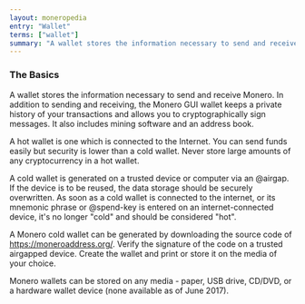 ```yaml
---
layout: moneropedia
entry: "Wallet"
terms: ["wallet"]
summary: "A wallet stores the information necessary to send and receive Monero"
---
```


### The Basics

A wallet stores the information necessary to send and receive Monero.  In addition to sending and receiving, the Monero GUI wallet keeps a private history of your transactions and allows you to cryptographically sign messages.  It also includes mining software and an address book.

A hot wallet is one which is connected to the Internet.  You can send funds easily but security is lower than a cold wallet.  Never store large amounts of any cryptocurrency in a hot wallet.

A cold wallet is generated on a trusted device or computer via an @airgap.  If the device is to be reused, the data storage should be securely overwritten.  As soon as a cold wallet is connected to the internet, or its mnemonic phrase or @spend-key is entered on an internet-connected device, it's no longer "cold" and should be considered "hot".

A Monero cold wallet can be generated by downloading the source code of https://moneroaddress.org/.  Verify the signature of the code on a trusted airgapped device.  Create the wallet and print or store it on the media of your choice.

Monero wallets can be stored on any media - paper, USB drive, CD/DVD, or a hardware wallet device (none available as of June 2017).



